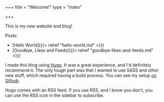 +++
title = "Welcome!"
type = "index"

+++

This is my new website and blog!

Posts:

* [Hello World]({{< relref "hello-world.md" >}})
* [Goodbye, Likes and Feeds]({{< relref "goodbye-likes-and-feeds.md" >}})

I made this blog using [Hugo](https://gohugo.io/). It was a great experience,
and I'd definitely recommend it. The only tough part was that I wanted to use
SASS and other new stuff, which required having a build process. You can see my
setup [on Github](https://github.com/azirbel/website).

Hugo comes with an RSS feed. If you use RSS, and I know you don't, you can
use the RSS icon in the sidebar to subscribe.
